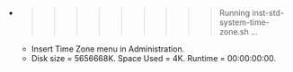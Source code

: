 * >>>>>>>>> Running inst-std-system-time-zone.sh ...
  * Insert Time Zone menu in Administration.
  * Disk size = 5656668K. Space Used = 4K. Runtime = 00:00:00:00.
